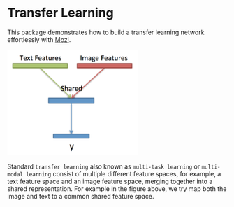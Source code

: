 <!-- # transfer_learning

## TODO

## Prepare dataset in the format
`X = [[t1, i1], [t2, i2], ...]` where t1 is the text feature corresponding to image i1 and
`y = [y1, y2, ...]` is the label. -->

# Transfer Learning
This package demonstrates how to build a transfer learning network effortlessly with [Mozi](https://github.com/hycis/Mozi).

<!-- ![transfer learning](images/illustration.png "Title" {width=40px height=400px}) -->
<img src="images/illustration.png" width="300">


Standard `transfer learning` also known as `multi-task learning` or `multi-modal learning` consist of multiple different feature spaces, for example, a text feature space and an image feature space, merging together into a shared representation. For example in the figure above, we try map both the image and text to a common shared feature space.
